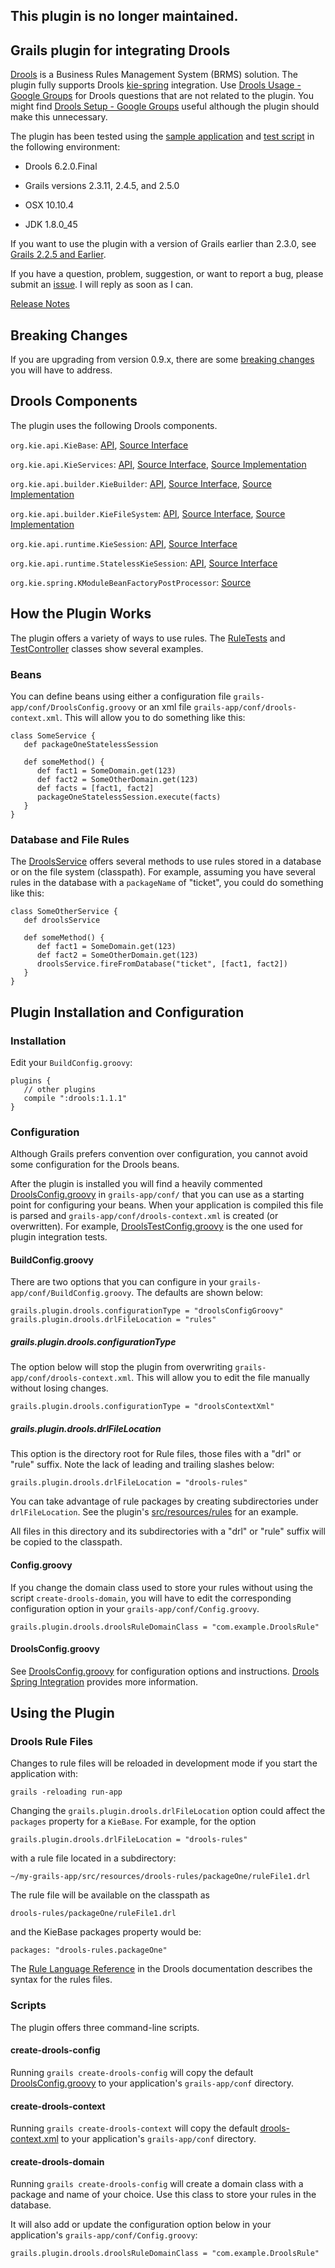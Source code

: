 ## This plugin is no longer maintained.

## Grails plugin for integrating Drools

[Drools](https://www.drools.org) is a Business Rules Management System (BRMS) solution. The plugin fully supports Drools [kie-spring](https://docs.jboss.org/drools/release/6.2.0.Final/drools-docs/html/ch11.html) integration. Use [Drools Usage - Google Groups](https://groups.google.com/forum/?hl=en#!forum/drools-usage) for Drools questions that are not related to the plugin. You might find [Drools Setup - Google Groups](https://groups.google.com/forum/?hl=en#!forum/drools-setup) useful although the plugin should make this unnecessary.

The plugin has been tested  using the [sample application](https://github.com/kensiprell/grails-drools-sample) and [test script](https://github.com/kensiprell/grails-plugin-test-script/blob/master/drools.sh) in the following environment:

* Drools 6.2.0.Final

* Grails versions 2.3.11, 2.4.5, and 2.5.0

* OSX 10.10.4

* JDK 1.8.0_45

If you want to use the plugin with a version of Grails earlier than 2.3.0, see [Grails 2.2.5 and Earlier](https://github.com/kensiprell/grails-drools/wiki/Grails-2.2.5-and-Earlier).

If you have a question, problem, suggestion, or want to report a bug, please submit an [issue](https://github.com/kensiprell/grails-drools/issues). I will reply as soon as I can.

[Release Notes](https://github.com/kensiprell/grails-drools/wiki/Release-Notes)

## Breaking Changes
If you are upgrading from version 0.9.x, there are some [breaking changes](https://github.com/kensiprell/grails-drools/wiki/Breaking-Changes) you will have to address.

## Drools Components
The plugin uses the following Drools components.

`org.kie.api.KieBase`: [API](http://docs.jboss.org/drools/release/6.2.0.Final/kie-api-javadoc/org/kie/api/KieBase.html), [Source Interface](https://github.com/droolsjbpm/droolsjbpm-knowledge/blob/master/kie-api/src/main/java/org/kie/api/KieBase.java)

`org.kie.api.KieServices`: [API](http://docs.jboss.org/drools/release/6.2.0.Final/kie-api-javadoc/org/kie/api/KieServices.html), [Source Interface](https://github.com/droolsjbpm/droolsjbpm-knowledge/blob/master/kie-api/src/main/java/org/kie/api/KieServices.java), [Source Implementation](https://github.com/droolsjbpm/drools/blob/master/drools-compiler/src/main/java/org/drools/compiler/kie/builder/impl/KieServicesImpl.java)

`org.kie.api.builder.KieBuilder`: [API](http://docs.jboss.org/drools/release/6.2.0.Final/kie-api-javadoc/org/kie/api/builder/KieBuilder.html), [Source Interface](https://github.com/droolsjbpm/droolsjbpm-knowledge/blob/master/kie-api/src/main/java/org/kie/api/builder/KieBuilder.java), [Source Implementation](https://github.com/droolsjbpm/drools/blob/master/drools-compiler/src/main/java/org/drools/compiler/kie/builder/impl/KieBuilderImpl.java)

`org.kie.api.builder.KieFileSystem`: [API](http://docs.jboss.org/drools/release/6.2.0.Final/kie-api-javadoc/org/kie/api/builder/KieFileSystem.html), [Source Interface](https://github.com/droolsjbpm/droolsjbpm-knowledge/blob/master/kie-api/src/main/java/org/kie/api/builder/KieFileSystem.java), [Source Implementation](https://github.com/droolsjbpm/drools/blob/master/drools-compiler/src/main/java/org/drools/compiler/kie/builder/impl/KieFileSystemImpl.java)

`org.kie.api.runtime.KieSession`: [API](http://docs.jboss.org/drools/release/6.2.0.Final/kie-api-javadoc/org/kie/api/runtime/KieSession.html), [Source Interface](https://github.com/droolsjbpm/droolsjbpm-knowledge/blob/master/kie-api/src/main/java/org/kie/api/runtime/KieSession.java)

`org.kie.api.runtime.StatelessKieSession`: [API](http://docs.jboss.org/drools/release/6.2.0.Final/kie-api-javadoc/org/kie/api/runtime/StatelessKieSession.html), [Source Interface](https://github.com/droolsjbpm/droolsjbpm-knowledge/blob/master/kie-api/src/main/java/org/kie/api/runtime/StatelessKieSession.java)

`org.kie.spring.KModuleBeanFactoryPostProcessor`: [Source](https://github.com/droolsjbpm/droolsjbpm-integration/blob/master/kie-spring/src/main/java/org/kie/spring/KModuleBeanFactoryPostProcessor.java)

## How the Plugin Works
The plugin offers a variety of ways to use rules. The [RuleTests](https://github.com/kensiprell/grails-drools/blob/master/test/integration/grails/plugin/drools/RulesTests.groovy) and [TestController](https://github.com/kensiprell/grails-drools-sample/blob/master/grails-app/controllers/grails/plugin/drools_sample/TestController.groovy) classes show several examples.

### Beans
You can define beans using either a configuration file `grails-app/conf/DroolsConfig.groovy` or an xml file `grails-app/conf/drools-context.xml`. This will allow you to do something like this:

    class SomeService {
       def packageOneStatelessSession

       def someMethod() {
          def fact1 = SomeDomain.get(123)
          def fact2 = SomeOtherDomain.get(123)
          def facts = [fact1, fact2]
          packageOneStatelessSession.execute(facts)
       }
    }

### Database and File Rules
The [DroolsService](https://github.com/kensiprell/grails-drools/blob/master/grails-app/services/grails/plugin/drools/DroolsService.groovy) offers several methods to use rules stored in a database or on the file system (classpath). For example, assuming you have several rules in the database with a `packageName` of "ticket", you could do something like this:

    class SomeOtherService {
       def droolsService

       def someMethod() {
          def fact1 = SomeDomain.get(123)
          def fact2 = SomeOtherDomain.get(123)
          droolsService.fireFromDatabase("ticket", [fact1, fact2])
       }
    }

## Plugin Installation and Configuration

### Installation
Edit your `BuildConfig.groovy`:

    plugins {
       // other plugins
       compile ":drools:1.1.1"
    }

### Configuration
Although Grails prefers convention over configuration, you cannot avoid some configuration for the Drools beans.

After the plugin is installed you will find a heavily commented [DroolsConfig.groovy](https://github.com/kensiprell/grails-drools/blob/master/src/templates/conf/DroolsConfig.groovy) in `grails-app/conf/` that you can use as a starting point for configuring your beans. When your application is compiled this file is parsed and `grails-app/conf/drools-context.xml` is created (or overwritten). For example, [DroolsTestConfig.groovy](https://github.com/kensiprell/grails-drools/blob/master/grails-app/conf/DroolsTestConfig.groovy) is the one used for plugin integration tests.

#### BuildConfig.groovy

There are two options that you can configure in your `grails-app/conf/BuildConfig.groovy`. The defaults are shown below:

    grails.plugin.drools.configurationType = "droolsConfigGroovy"
    grails.plugin.drools.drlFileLocation = "rules"

##### grails.plugin.drools.configurationType
The option below will stop the plugin from overwriting `grails-app/conf/drools-context.xml`. This will allow you to edit the file manually without losing changes.

    grails.plugin.drools.configurationType = "droolsContextXml"

##### grails.plugin.drools.drlFileLocation
This option is the directory root for Rule files, those files with a "drl" or "rule" suffix. Note the lack of leading and trailing slashes below:

    grails.plugin.drools.drlFileLocation = "drools-rules"

You can take advantage of rule packages by creating subdirectories under `drlFileLocation`. See the plugin's [src/resources/rules](https://github.com/kensiprell/grails-drools/tree/master/src/resources/rules) for an example.

All files in this directory and its subdirectories with a "drl" or "rule" suffix will be copied to the classpath.

#### Config.groovy
If you change the domain class used to store your rules without using the script `create-drools-domain`, you will have to edit the corresponding configuration option in your `grails-app/conf/Config.groovy`.

    grails.plugin.drools.droolsRuleDomainClass = "com.example.DroolsRule"

#### DroolsConfig.groovy
See [DroolsConfig.groovy](https://github.com/kensiprell/grails-drools/blob/master/src/templates/conf/DroolsConfig.groovy) for configuration options and instructions. [Drools Spring Integration](https://docs.jboss.org/drools/release/6.2.0.Final/drools-docs/html/ch11.html) provides more information.

## Using the Plugin

### Drools Rule Files

Changes to rule files will be reloaded in development mode if you start the application with:

    grails -reloading run-app

Changing the `grails.plugin.drools.drlFileLocation` option could affect the `packages` property for a `KieBase`. For example, for the option

    grails.plugin.drools.drlFileLocation = "drools-rules"

with a rule file located in a subdirectory:

    ~/my-grails-app/src/resources/drools-rules/packageOne/ruleFile1.drl

The rule file will be available on the classpath as

    drools-rules/packageOne/ruleFile1.drl

and the KieBase packages property would be:

    packages: "drools-rules.packageOne"

The [Rule Language Reference](https://docs.jboss.org/drools/release/6.2.0.Final/drools-docs/html/ch07.html) in the Drools documentation describes the syntax for the rules files.

### Scripts
The plugin offers three command-line scripts.

#### create-drools-config
Running `grails create-drools-config` will copy the default [DroolsConfig.groovy](https://github.com/kensiprell/grails-drools/blob/master/src/templates/conf/DroolsConfig.groovy) to your application's `grails-app/conf` directory.

#### create-drools-context
Running `grails create-drools-context` will copy the default [drools-context.xml](https://github.com/kensiprell/grails-drools/blob/master/src/templates/conf/drools-context.xml)  to your application's `grails-app/conf` directory.

#### create-drools-domain
Running `grails create-drools-config` will create a domain class with a package and name of your choice. Use this class to store your rules in the database.

It will also add or update the configuration option below in your application's `grails-app/conf/Config.groovy`:

    grails.plugin.drools.droolsRuleDomainClass = "com.example.DroolsRule"

